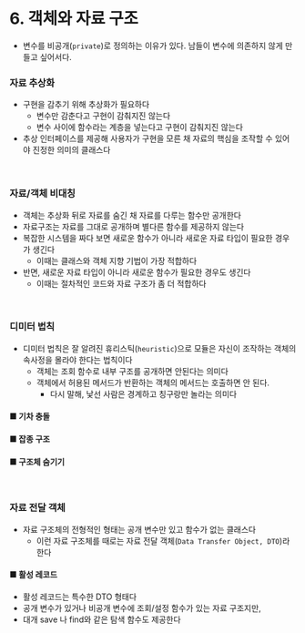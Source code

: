 # 6. 객체와 자료 구조

- 변수를 비공개(`private`)로 정의하는 이유가 있다. 남들이 변수에 의존하지 않게 만들고 싶어서다.

### 자료 추상화

- 구현을 감추기 위해 추상화가 필요하다
  - 변수만 감춘다고 구현이 감춰지진 않는다
  - 변수 사이에 함수라는 계층을 넣는다고 구현이 감춰지진 않는다
- 추상 인터페이스를 제공해 사용자가 구현을 모른 채 자료의 핵심을 조작할 수 있어야 진정한 의미의 클래스다

<br />

### 자료/객체 비대칭

- 객체는 추상화 뒤로 자료를 숨긴 채 자료를 다루는 함수만 공개한다
- 자료구조는 자료를 그대로 공개하며 별다른 함수를 제공하지 않는다
- 복잡한 시스템을 짜다 보면 새로운 함수가 아니라 새로운 자료 타입이 필요한 경우가 생긴다
  - 이때는 클래스와 객체 지향 기법이 가장 적합하다
- 반면, 새로운 자료 타입이 아니라 새로운 함수가 필요한 경우도 생긴다
  - 이때는 절차적인 코드와 자료 구조가 좀 더 적합하다

<br />

### 디미터 법칙

- 디미터 법칙은 잘 알려진 휴리스틱(`heuristic`)으로 모듈은 자신이 조작하는 객체의 속사정을 몰라야 한다는 법칙이다
  - 객체는 조회 함수로 내부 구조를 공개하면 안된다는 의미다
  - 객체에서 허용된 메서드가 반환하는 객체의 메서드는 호출하면 안 된다.
    - 다시 말해, 낯선 사람은 경계하고 칭구랑만 놀라는 의미다

#### ■ 기차 충돌

#### ■ 잡종 구조

#### ■ 구조체 숨기기

<br />

### 자료 전달 객체

- 자료 구조체의 전형적인 형태는 공개 변수만 있고 함수가 없는 클래스다
  - 이런 자료 구조체를 때로는 자료 전달 객체(`Data Transfer Object, DTO`)라 한다

#### ■ 활성 레코드

- 활성 레코드는 특수한 DTO 형태다
- 공개 변수가 있거나 비공개 변수에 조회/설정 함수가 있는 자료 구조지만,
- 대개 save 나 find와 같은 탐색 함수도 제공한다
